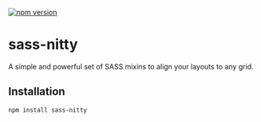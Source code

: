 [![npm version](https://badge.fury.io/js/sass-nitty.svg)](https://badge.fury.io/js/sass-nitty)

# sass-nitty
A simple and powerful set of SASS mixins to align your layouts to any grid.

## Installation
```
npm install sass-nitty
```
